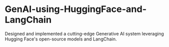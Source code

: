 # GenAI-using-HuggingFace-and-LangChain
Designed and implemented a cutting-edge Generative AI system leveraging Hugging Face's open-source models and LangChain.
